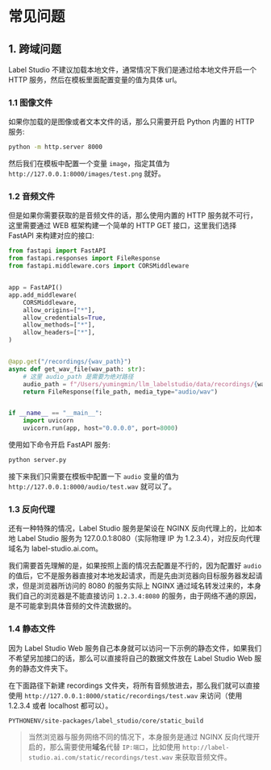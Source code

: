 # 常见问题

<show-structure for="chapter,procedure" depth="2"/>

## 1. 跨域问题

Label Studio 不建议加载本地文件，通常情况下我们是通过给本地文件开启一个 HTTP 服务，然后在模板里面配置变量的值为具体 url。

### 1.1 图像文件

如果你加载的是图像或者文本文件的话，那么只需要开启 Python 内置的 HTTP 服务:

```Bash
python -m http.server 8000
```

然后我们在模板中配置一个变量 `image`，指定其值为 `http://127.0.0.1:8000/images/test.png` 就好。

### 1.2 音频文件

但是如果你需要获取的是音频文件的话，那么使用内置的 HTTP 服务就不可行，这里需要通过 WEB 框架构建一个简单的 HTTP GET 接口，这里我们选择 FastAPI 来构建对应的接口:

```Python
from fastapi import FastAPI
from fastapi.responses import FileResponse
from fastapi.middleware.cors import CORSMiddleware


app = FastAPI()
app.add_middleware(
    CORSMiddleware,
    allow_origins=["*"],
    allow_credentials=True,
    allow_methods=["*"],
    allow_headers=["*"],
)


@app.get("/recordings/{wav_path}")
async def get_wav_file(wav_path: str):
    # 这里 audio_path 是需要为绝对路径
    audio_path = f"/Users/yumingmin/llm_labelstudio/data/recordings/{wav_path}"
    return FileResponse(file_path, media_type="audio/wav")


if __name__ == "__main__":
    import uvicorn
    uvicorn.run(app, host="0.0.0.0", port=8000)
```

使用如下命令开启 FastAPI 服务:

```Bash
python server.py
```

接下来我们只需要在模板中配置一下 `audio` 变量的值为 `http://127.0.0.1:8000/audio/test.wav` 就可以了。

### 1.3 反向代理

还有一种特殊的情况，Label Studio 服务是架设在 NGINX 反向代理上的，比如本地 Label Studio 服务为 127.0.0.1:8080（实际物理 IP 为 1.2.3.4），对应反向代理域名为 label-studio.ai.com。

我们需要首先理解的是，如果按照上面的情况去配置是不行的，因为配置好 `audio` 的值后，它不是服务器直接对本地发起请求，而是先由浏览器向目标服务器发起请求，但是浏览器所访问的 8080 的服务实际上 NGINX 通过域名转发过来的，本身我们自己的浏览器是不能直接访问 `1.2.3.4:8080` 的服务，由于网络不通的原因，是不可能拿到具体音频的文件流数据的。


### 1.4 静态文件

因为 Label Studio Web 服务自己本身就可以访问一下示例的静态文件，如果我们不希望另加接口的话，那么可以直接将自己的数据文件放在 Label Studio Web 服务的静态文件夹下。

在下面路径下新建 recordings 文件夹，将所有音频放进去，那么我们就可以直接使用 `http://127.0.0.1:8000/static/recordings/test.wav` 来访问（使用 1.2.3.4 或者 localhost 都可以）。

```Text
PYTHONENV/site-packages/label_studio/core/static_build
```

> 当然浏览器与服务网络不同的情况下，本身服务是通过 NGINX 反向代理开启的，那么需要使用**域名**代替 `IP:端口`，比如使用 `http://label-studio.ai.com/static/recordings/test.wav` 来获取音频文件。
